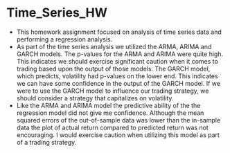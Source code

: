 # Time_Series_HW
* This homework assignment focused on analysis of time series data and performing a regression analysis.
* As part of the time series analysis we utilized the ARMA, ARIMA and GARCH models. The p-values for the ARMA and ARIMA were quite high. This indicates we should exercise significant caution when it comes to trading based upon the output of those models. The GARCH model, which predicts, volatility had p-values on the lower end. This indicates we can have some confidence in the output of the GARCH model. If we were to use the GARCH model to influence our trading strategy, we should consider a strategy that capitalizes on volatility. 
* Like the ARMA and ARIMA model the predictive ability of the the regression model did not give me confidence. Although the mean squared errors of the out-of-sample data was lower than the in-sample data the plot of actual return compared to predicted return was not encouraging. I would exercise caution when utilizing this model as part of a trading strategy.